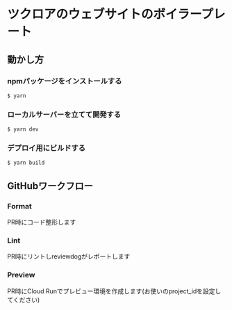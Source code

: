 # ツクロアのウェブサイトのボイラープレート

## 動かし方

### npmパッケージをインストールする

```
$ yarn
```

### ローカルサーバーを立てて開発する

```
$ yarn dev
```

### デプロイ用にビルドする

```
$ yarn build
```

## GitHubワークフロー

### Format

PR時にコード整形します

### Lint

PR時にリントしreviewdogがレポートします

### Preview

PR時にCloud Runでプレビュー環境を作成します(お使いのproject_idを設定してください)
